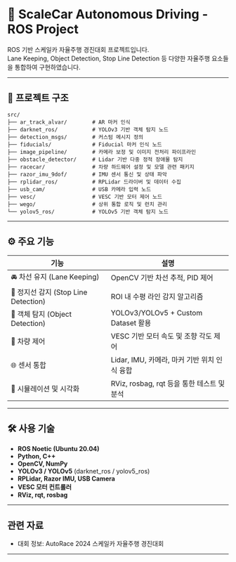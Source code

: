 # 🚗 ScaleCar Autonomous Driving - ROS Project

ROS 기반 스케일카 자율주행 경진대회 프로젝트입니다.  
Lane Keeping, Object Detection, Stop Line Detection 등 다양한 자율주행 요소들을 통합하여 구현하였습니다.

---

## 📁 프로젝트 구조

```
src/
├── ar_track_alvar/        # AR 마커 인식
├── darknet_ros/           # YOLOv3 기반 객체 탐지 노드
├── detection_msgs/        # 커스텀 메시지 정의
├── fiducials/             # Fiducial 마커 인식 노드
├── image_pipeline/        # 카메라 보정 및 이미지 전처리 파이프라인
├── obstacle_detector/     # Lidar 기반 다중 정적 장애물 탐지
├── racecar/               # 차량 하드웨어 설정 및 모델 관련 패키지
├── razor_imu_9dof/        # IMU 센서 통신 및 상태 파악
├── rplidar_ros/           # RPLidar 드라이버 및 데이터 수집
├── usb_cam/               # USB 카메라 입력 노드
├── vesc/                  # VESC 기반 모터 제어 노드
├── wego/                  # 상위 통합 로직 및 런치 관리
└── yolov5_ros/            # YOLOv5 기반 객체 탐지 노드
```

---

## ⚙️ 주요 기능

| 기능             | 설명 |
|------------------|------|
| 🚘 차선 유지 (Lane Keeping) | OpenCV 기반 차선 추적, PID 제어 |
| 🛑 정지선 감지 (Stop Line Detection) | ROI 내 수평 라인 감지 알고리즘 |
| 🎯 객체 탐지 (Object Detection) | YOLOv3/YOLOv5 + Custom Dataset 활용 |
| 🔧 차량 제어 | VESC 기반 모터 속도 및 조향 각도 제어 |
| 🌐 센서 통합 | Lidar, IMU, 카메라, 마커 기반 위치 인식 융합 |
| 🧪 시뮬레이션 및 시각화 | RViz, rosbag, rqt 등을 통한 테스트 및 분석 |

---

## 🛠️ 사용 기술

- **ROS Noetic (Ubuntu 20.04)**
- **Python, C++**
- **OpenCV, NumPy**
- **YOLOv3 / YOLOv5** (darknet_ros / yolov5_ros)
- **RPLidar, Razor IMU, USB Camera**
- **VESC 모터 컨트롤러**
- **RViz, rqt, rosbag**

---

## 관련 자료

- 대회 정보: AutoRace 2024 스케일카 자율주행 경진대회

---

